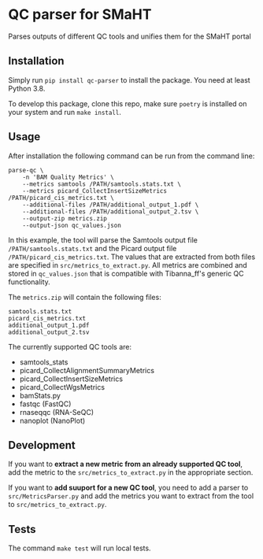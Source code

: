 # QC parser for SMaHT
Parses outputs of different QC tools and unifies them for the SMaHT portal

## Installation

Simply run `pip install qc-parser` to install the package. You need at least Python 3.8.

To develop this package, clone this repo, make sure `poetry` is installed on your system and run `make install`.

## Usage

After installation the following command can be run from the command line:

```
parse-qc \
    -n 'BAM Quality Metrics' \
    --metrics samtools /PATH/samtools.stats.txt \
    --metrics picard_CollectInsertSizeMetrics /PATH/picard_cis_metrics.txt \
    --additional-files /PATH/additional_output_1.pdf \
    --additional-files /PATH/additional_output_2.tsv \
    --output-zip metrics.zip
    --output-json qc_values.json
```
In this example, the tool will parse the Samtools output file `/PATH/samtools.stats.txt` and the Picard output file `/PATH/picard_cis_metrics.txt`. The values that are extracted from both files are specified in `src/metrics_to_extract.py`. All metrics are combined and stored in `qc_values.json` that is compatible with Tibanna_ff's generic QC functionality.

The `metrics.zip` will contain the following files:
```
samtools.stats.txt
picard_cis_metrics.txt
additional_output_1.pdf
additional_output_2.tsv
```

The currently supported QC tools are:
- samtools_stats
- picard_CollectAlignmentSummaryMetrics
- picard_CollectInsertSizeMetrics
- picard_CollectWgsMetrics
- bamStats.py
- fastqc (FastQC)
- rnaseqqc (RNA-SeQC)
- nanoplot (NanoPlot)

## Development

If you want to **extract a new metric from an already supported QC tool**, add the metric to the `src/metrics_to_extract.py` in the appropriate section.

If you want to **add suuport for a new QC tool**, you need to add a parser to `src/MetricsParser.py` and add the metrics you want to extract from the tool to  `src/metrics_to_extract.py`.

## Tests

The command `make test` will run local tests.


